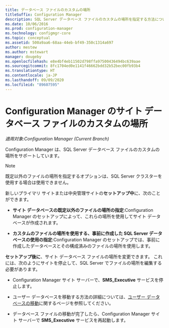 ```yaml
---
title: データベース ファイルのカスタムの場所
titleSuffix: Configuration Manager
description: SQL Server データベース ファイルのカスタムの場所を指定する方法について説明します。
ms.date: 10/06/2016
ms.prod: configuration-manager
ms.technology: configmgr-core
ms.topic: conceptual
ms.assetid: 500a9aa6-68aa-44eb-bf49-350c1314a697
author: mestew
ms.author: mstewart
manager: dougeby
ms.openlocfilehash: e8e4bf4eb11502d798ffa97500436494bc639aae
ms.sourcegitcommit: 8fc1704ed0e1141f46662bdd32b52bec00fb93b4
ms.translationtype: HT
ms.contentlocale: ja-JP
ms.lasthandoff: 09/09/2020
ms.locfileid: "89607595"
---
```

# <a name="custom-locations-for-configuration-manager-site-database-files"></a>Configuration Manager のサイト データベース ファイルのカスタムの場所

*適用対象:Configuration Manager (Current Branch)*

 Configuration Manager は、SQL Server データベース ファイルのカスタムの場所をサポートしています。  

> [!NOTE]  
>  既定以外のファイルの場所を指定するオプションは、SQL Server クラスターを使用する場合は使用できません。  

 新しいプライマリ サイトまたは中央管理サイトの**セットアップ中**に、次のことができます。  

-   **サイト データベースの既定以外のファイルの場所の指定**:Configuration Manager のセットアップによって、これらの場所を使用してサイト データベースが作成されます。  

-   **カスタムのファイルの場所を使用する、事前に作成した SQL Server データベースの使用の指定**:Configuration Manager のセットアップでは、事前に作成したデータベースとその構成済みのファイルの場所を使用します。  

**セットアップ後に**、サイト データベース ファイルの場所を変更できます。 これには、次のようにサイトを停止して、SQL Server でファイルの場所を編集する必要があります。  

-   Configuration Manager サイト サーバーで、**SMS_Executive** サービスを停止します。  

-   ユーザー データベースを移動する方法の詳細については、[ユーザー データベースの移動](/sql/relational-databases/databases/move-user-databases)に関するページを参照してください。  

-   データベース ファイルの移動が完了したら、Configuration Manager サイト サーバーで **SMS_Executive** サービスを再起動します。
